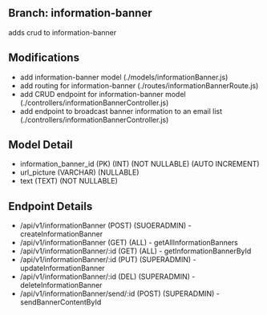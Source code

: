 ## Branch: information-banner
adds crud to information-banner

## Modifications
- add information-banner model (./models/informationBanner.js)
- add routing for information-banner (./routes/informationBannerRoute.js)
- add CRUD endpoint for information-banner model (./controllers/informationBannerController.js)
- add endpoint to broadcast banner information to an email list (./controllers/informationBannerController.js)

## Model Detail
- information_banner_id (PK) (INT) (NOT NULLABLE) (AUTO INCREMENT)
- url_picture (VARCHAR) (NULLABLE)
- text (TEXT) (NOT NULLABLE)

## Endpoint Details
- /api/v1/informationBanner (POST) (SUOERADMIN) - createInformationBanner
- /api/v1/informationBanner (GET) (ALL) - getAllInformationBanners
- /api/v1/informationBanner/:id (GET) (ALL) - getInformationBannerById
- /api/v1/informationBanner/:id (PUT) (SUPERADMIN) - updateInformationBanner
- /api/v1/informationBanner/:id (DEL) (SUPERADMIN) - deleteInformationBanner
- /api/v1/informationBanner/send/:id (POST) (SUPERADMIN) - sendBannerContentById
